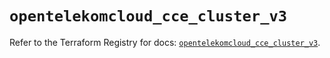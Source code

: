 # `opentelekomcloud_cce_cluster_v3`

Refer to the Terraform Registry for docs: [`opentelekomcloud_cce_cluster_v3`](https://registry.terraform.io/providers/opentelekomcloud/opentelekomcloud/1.36.10/docs/resources/cce_cluster_v3).
